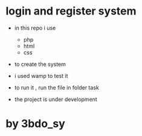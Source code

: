 # login and register system
- in this repo i use 
    - php 
    - html 
    - css 
- to create the system 
- i used wamp to test it

- to run it , run the file in folder task
- the project is under development 
# by 3bdo_sy
